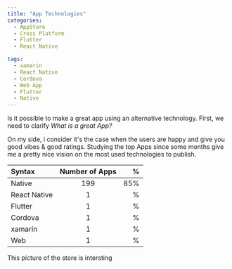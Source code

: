 ```yaml
---
title: "App Technologies"
categories:
  - AppStore
  - Cross Platform
  - Flutter
  - React Native

tags:
  - xamarin
  - React Native
  - Cordova
  - Web App
  - Flutter
  - Native
---
```


Is it possible to make a great app using an alternative technology. 
First, we need to clarify *What is a great App?*

On my side, i consider it's the case when the users are happy and give you good vibes & good ratings.
Studying the top Apps since some months give me a pretty nice vision on the most used technologies to publish.

| Syntax      | Number of Apps | %    |
| :---        |    :----:   |          ---: |
| Native      | 199       | 85%   |
| React Native   | 1        |  %     |
| Flutter   | 1        |  %     |
| Cordova   | 1        |  %     |
| xamarin   | 1        |  %     |
| Web   | 1        |  %     |

This picture of the store is intersting
